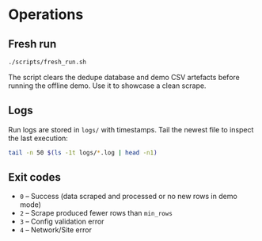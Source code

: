 # Operations

## Fresh run

```bash
./scripts/fresh_run.sh
```

The script clears the dedupe database and demo CSV artefacts before running the
offline demo. Use it to showcase a clean scrape.

## Logs

Run logs are stored in `logs/` with timestamps. Tail the newest file to inspect
the last execution:

```bash
tail -n 50 $(ls -1t logs/*.log | head -n1)
```

## Exit codes

* `0` – Success (data scraped and processed or no new rows in demo mode)
* `2` – Scrape produced fewer rows than `min_rows`
* `3` – Config validation error
* `4` – Network/Site error
